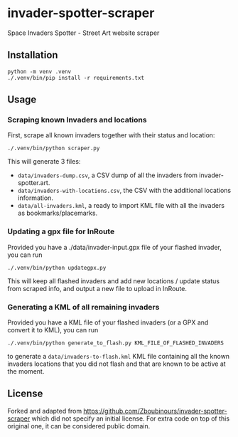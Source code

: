 invader-spotter-scraper
=======================

Space Invaders Spotter - Street Art website scraper


## Installation

```
python -m venv .venv
./.venv/bin/pip install -r requirements.txt
```


## Usage

### Scraping known Invaders and locations

First, scrape all known invaders together with their status and location:

```
./.venv/bin/python scraper.py
```

This will generate 3 files:
* `data/invaders-dump.csv`, a CSV dump of all the invaders from
    invader-spotter.art.
* `data/invaders-with-locations.csv`, the CSV with the additional locations
    information.
* `data/all-invaders.kml`, a ready to import KML file with all the invaders as
    bookmarks/placemarks.

### Updating a gpx file for InRoute
Provided you have a ./data/invader-input.gpx file of your flashed invader, you can run

```
./.venv/bin/python updategpx.py
```

This will keep all flashed invaders and add new locations / update status from scraped info, and output a new file to upload in InRoute.

### Generating a KML of all remaining invaders

Provided you have a KML file of your flashed invaders (or a GPX and convert it
to KML), you can run

```
./.venv/bin/python generate_to_flash.py KML_FILE_OF_FLASHED_INVADERS
```

to generate a `data/invaders-to-flash.kml` KML file containing all the known
invaders locations that you did not flash and that are known to be active at
the moment.


## License

Forked and adapted from https://github.com/Zboubinours/invader-spotter-scraper
which did not specify an initial license. For extra code on top of this
original one, it can be considered public domain.
